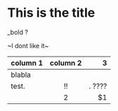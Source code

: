 
# This is the title

_bold ?

~I dont like it~

| column 1       | column 2         | 3 |
| ------------- |:-------------:| -----:|
| blabla
| test.          |   !!       |.          ????
|  | 2     |    $1 |
